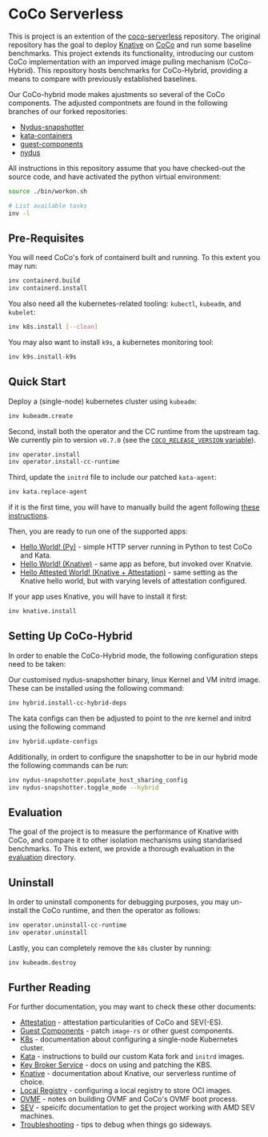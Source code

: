 # CoCo Serverless

This is project is an extention of the [coco-serverless](https://github.com/coco-serverless/coco-serverless/edit/main/README.md) repository. The original repository has the goal to deploy [Knative](https://knative.dev/docs/) on [CoCo](https://github.com/confidential-containers) and run some baseline benchmarks. This project extends its functionality, introducing our custom CoCo implementation with an imporved image pulling mechanism (CoCo-Hybrid). This repository hosts benchmarks for CoCo-Hybrid, providing a means to compare with previously established baselines. 

Our CoCo-hybrid mode makes ajustments so several of the CoCo components. The adjusted compontnets are found in the following branches of our forked repositories:
* [Nydus-snapshotter](https://github.com/konsougiou/nydus-snapshotter/tree/ks-main-0.13.3)
* [kata-containers](https://github.com/coco-serverless/kata-containers/tree/ks-prod)
* [guest-components](https://github.com/coco-serverless/guest-components/tree/KS-prod)
* [nydus](https://github.com/konsougiou/nydus/tree/ks-prod)

All instructions in this repository assume that you have checked-out the source
code, and have activated the python virtual environment:

```bash
source ./bin/workon.sh

# List available tasks
inv -l
```

## Pre-Requisites

You will need CoCo's fork of containerd built and running. To this extent you
may run:

```bash
inv containerd.build
inv containerd.install
```

You also need all the kubernetes-related tooling: `kubectl`, `kubeadm`, and
`kubelet`:

```bash
inv k8s.install [--clean]
```

You may also want to install `k9s`, a kubernetes monitoring tool:

```bash
inv k9s.install-k9s
```

## Quick Start

Deploy a (single-node) kubernetes cluster using `kubeadm`:

```bash
inv kubeadm.create
```

Second, install both the operator and the CC runtime from the upstream tag.
We currently pin to version `v0.7.0` (see the [`COCO_RELEASE_VERSION` variable](
https://github.com/csegarragonz/coco-serverless/tree/main/tasks/util/env.py)).

```bash
inv operator.install
inv operator.install-cc-runtime
```

Third, update the `initrd` file to include our patched `kata-agent`:

```bash
inv kata.replace-agent
```

if it is the first time, you will have to manually build the agent following
[these instructions](./docs/kata.md#replacing-the-kata-agent).

Then, you are ready to run one of the supported apps:
* [Hello World! (Py)](./docs/helloworld_py.md) - simple HTTP server running in Python to test CoCo and Kata.
* [Hello World! (Knative)](./docs/helloworld_knative.md) - same app as before, but invoked over Knatvie.
* [Hello Attested World! (Knative + Attestation)](./docs/helloworld_knative_attestation.md) - same setting as the Knative hello world, but with varying levels of attestation configured.

If your app uses Knative, you will have to install it first:

```bash
inv knative.install
```
## Setting Up CoCo-Hybrid

In order to enable the CoCo-Hybrid mode, the following configuration steps need to be taken:

Our customised nydus-snapshotter binary, linux Kernel and VM initrd image. These can be installed using the following command:

```bash
inv hybrid.install-cc-hybrid-deps
```

The kata configs can then be adjusted to point to the nre kernel and initrd using the following command

```bash
inv hybrid.update-configs
```

Additionally, in ordert to configure the snapshotter to be in our hybrid mode the following commands can be run:

```bash
inv nydus-snapshotter.populate_host_sharing_config
inv nydus-snapshotter.toggle_mode --hybrid
```


## Evaluation

The goal of the project is to measure the performance of Knative with CoCo,
and compare it to other isolation mechanisms using standarised benchmarks. To
This extent, we provide a thorough evaluation in the [evaluation](./eval)
directory.

## Uninstall

In order to uninstall components for debugging purposes, you may un-install the CoCo runtime, and then the operator as follows:

```bash
inv operator.uninstall-cc-runtime
inv operator.uninstall
```

Lastly, you can completely remove the `k8s` cluster by running:

```bash
inv kubeadm.destroy
```

## Further Reading

For further documentation, you may want to check these other documents:
* [Attestation](./docs/attestation.md) - attestation particularities of CoCo and SEV(-ES).
* [Guest Components](./docs/guest_components.md) - patch `image-rs` or other guest components.
* [K8s](./docs/k8s.md) - documentation about configuring a single-node Kubernetes cluster.
* [Kata](./docs/kata.md) - instructions to build our custom Kata fork and `initrd` images.
* [Key Broker Service](./docs/kbs.md) - docs on using and patching the KBS.
* [Knative](./docs/knative.md) - documentation about Knative, our serverless runtime of choice.
* [Local Registry](./docs/registry.md) - configuring a local registry to store OCI images.
* [OVMF](./docs/ovmf.md) - notes on building OVMF and CoCo's OVMF boot process.
* [SEV](./docs/sev.md) - speicifc documentation to get the project working with AMD SEV machines.
* [Troubleshooting](./docs/troubleshooting.md) - tips to debug when things go sideways.